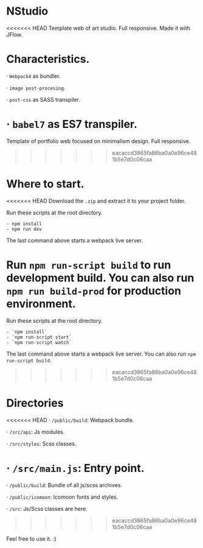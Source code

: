 # NStudio

<<<<<<< HEAD
Template web of art studio. Full responsive. Made it with JFlow.


# Characteristics.

· `Webpack4` as bundler.

· `image post-procesing`.

· `post-css` as SASS transpiler.

· `babel7` as ES7 transpiler.
=======
Template of portfolio web focused on minimalism design. Full responsive.
>>>>>>> eacaccd3865fa86ba0a0e96ce481b5e7d0c06caa


# Where to start.

<<<<<<< HEAD
Download the `.zip` and extract it to your project folder.

Run these scripts at the root directory.

    - npm install
    - npm run dev

The last command above starts a webpack live server.

Run `npm run-script build` to run development build. You can also run `npm run build-prod` for production environment.
=======
Run these scripts at the root directory.

    - `npm install`
    - `npm run-script start`
    - `npm run-script watch`

The last command above starts a webpack live server. You can also run `npm run-script build`.
>>>>>>> eacaccd3865fa86ba0a0e96ce481b5e7d0c06caa


# Directories

<<<<<<< HEAD
· `/public/build`: Webpack bundle.

· `/src/api`: Js modules.

· `/src/styles`: Scss classes.

· `/src/main.js`: Entry point.
=======
· `/public/build`: Bundle of all js/scss archives.

· `/public/icomoon`: Icomoon fonts and styles.

· `/src`: Js/Scss classes are here.
>>>>>>> eacaccd3865fa86ba0a0e96ce481b5e7d0c06caa


Feel free to use it. :)
    